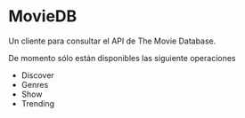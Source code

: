 # MovieDB

Un cliente para consultar el API de The Movie Database.

De momento sólo están disponibles las siguiente operaciones

* Discover
* Genres
* Show
* Trending
